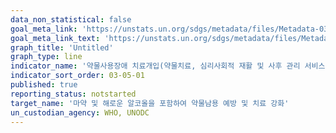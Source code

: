 ```yaml
---
data_non_statistical: false
goal_meta_link: 'https://unstats.un.org/sdgs/metadata/files/Metadata-03-05-01.pdf'
goal_meta_link_text: 'https://unstats.un.org/sdgs/metadata/files/Metadata-03-05-01.pdf'
graph_title: 'Untitled'
graph_type: line
indicator_name: '약물사용장애 치료개입(약물치료, 심리사회적 재활 및 사후 관리 서비스) 보장범위'
indicator_sort_order: 03-05-01
published: true
reporting_status: notstarted
target_name: '마약 및 해로운 알코올을 포함하여 약물남용 예방 및 치료 강화'
un_custodian_agency: WHO, UNODC
---
```

